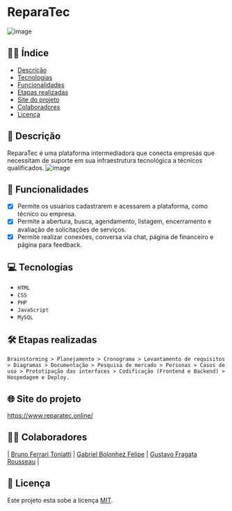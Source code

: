 # ReparaTec
![image](https://github.com/user-attachments/assets/af75fd7a-888a-4518-ad9b-ded3064354b5)

## ✍🏼 Índice

* [Descrição](#Descrição)
* [Tecnologias](#Tecnologias)
* [Funcionalidades](#Funcionalidades)
* [Etapas realizadas](#Etapas-realizadas)
* [Site do projeto](#site-do-projeto)
* [Colaboradores](#Colaboradores)
* [Licença](#Licença)

## 📑 Descrição

ReparaTec é uma plataforma intermediadora que conecta empresas que necessitam de suporte em sua infraestrutura tecnológica a técnicos qualificados.
![image](https://github.com/user-attachments/assets/a63a2ec1-69bb-4ff7-bf31-9e47dcbe17e8)

## 🎯 Funcionalidades

- [x] Permite os usuários cadastrarem e acessarem a plataforma, como técnico ou empresa. <br>
- [x] Permite a abertura, busca, agendamento, listagem, encerramento e avaliação de solicitações de serviços. <br>
- [x] Permite realizar conexões, conversa via chat, página de financeiro e página para feedback. 

## 💻 Tecnologias 
- `HTML`
- `CSS`
- `PHP`
- `JavaScript`
- `MySQL`

## 🛠️ Etapas realizadas

```
Brainstorming > Planejamento > Cronograma > Levantamento de requisitos > Diagramas > Documentação > Pesquisa de mercado > Personas > Casos de uso > Prototipação das interfaces > Codificação (Frontend e Backend) > Hospedagem e Deploy.
```

## 🌐 Site do projeto

https://www.reparatec.online/

## 👨‍💻 Colaboradores

| [Bruno Ferrari Toniatti](https://github.com/BrunoToniatti) | [Gabriel Bolonhez Felipe](https://github.com/Gabolonhez) | [Gustavo Fragata Rousseau](https://github.com/fr4agata) | 

## 🚧 Licença

Este projeto esta sobe a licença [MIT](./LICENSE).
